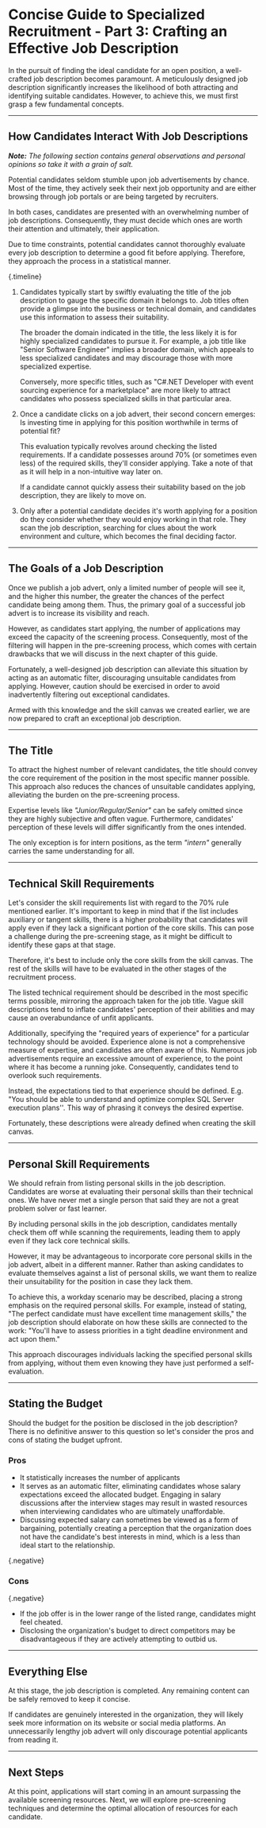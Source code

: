 # Concise Guide to Specialized Recruitment - Part 3: Crafting an Effective Job Description
In the pursuit of finding the ideal candidate for an open position, a well-crafted job description becomes paramount. A meticulously designed job description significantly increases the likelihood of both attracting and identifying suitable candidates. However, to achieve this, we must first grasp a few fundamental concepts.

---

## How Candidates Interact With Job Descriptions
*__Note:__ The following section contains general observations and personal opinions so take it with a grain of salt.*

Potential candidates seldom stumble upon job advertisements by chance. Most of the time, they actively seek their next job opportunity and are either browsing through job portals or are being targeted by recruiters.

In both cases, candidates are presented with an overwhelming number of job descriptions. Consequently, they must decide which ones are worth their attention and ultimately, their application.

Due to time constraints, potential candidates cannot thoroughly evaluate every job description to determine a good fit before applying. Therefore, they approach the process in a statistical manner.

{.timeline}
1. Candidates typically start by swiftly evaluating the title of the job description to gauge the specific domain it belongs to. Job titles often provide a glimpse into the business or technical domain, and candidates use this information to assess their suitability. 

   The broader the domain indicated in the title, the less likely it is for highly specialized candidates to pursue it. For example, a job title like "Senior Software Engineer" implies a broader domain, which appeals to less specialized candidates and may discourage those with more specialized expertise. 

   Conversely, more specific titles, such as "C#.NET Developer with event sourcing experience for a marketplace" are more likely to attract candidates who possess specialized skills in that particular area.

1. Once a candidate clicks on a job advert, their second concern emerges: Is investing time in applying for this position worthwhile in terms of potential fit?

   This evaluation typically revolves around checking the listed requirements. If a candidate possesses around 70% (or sometimes even less) of the required skills, they'll consider applying. Take a note of that as it will help in a non-intuitive way later on.

   If a candidate cannot quickly assess their suitability based on the job description, they are likely to move on.

1. Only after a potential candidate decides it's worth applying for a position do they consider whether they would enjoy working in that role. They scan the job description, searching for clues about the work environment and culture, which becomes the final deciding factor.

---

## The Goals of a Job Description
Once we publish a job advert, only a limited number of people will see it, and the higher this number, the greater the chances of the perfect candidate being among them. Thus, the primary goal of a successful job advert is to increase its visibility and reach.

However, as candidates start applying, the number of applications may exceed the capacity of the screening process. Consequently, most of the filtering will happen in the pre-screening process, which comes with certain drawbacks that we will discuss in the next chapter of this guide.

Fortunately, a well-designed job description can alleviate this situation by acting as an automatic filter, discouraging unsuitable candidates from applying. However, caution should be exercised in order to avoid inadvertently filtering out exceptional candidates. 

Armed with this knowledge and the skill canvas we created earlier, we are now prepared to craft an exceptional job description.

---

## The Title
To attract the highest number of relevant candidates, the title should convey the core requirement of the position in the most specific manner possible. This approach also reduces the chances of unsuitable candidates applying, alleviating the burden on the pre-screening process.

Expertise levels like *"Junior/Regular/Senior"* can be safely omitted since they are highly subjective and often vague. Furthermore, candidates' perception of these levels will differ significantly from the ones intended.

The only exception is for intern positions, as the term *"intern"* generally carries the same understanding for all.

---

## Technical Skill Requirements
Let's consider the skill requirements list with regard to the 70% rule mentioned earlier. It's important to keep in mind that if the list includes auxiliary or tangent skills, there is a higher probability that candidates will apply even if they lack a significant portion of the core skills. This can pose a challenge during the pre-screening stage, as it might be difficult to identify these gaps at that stage.

Therefore, it's best to include only the core skills from the skill canvas. The rest of the skills will have to be evaluated in the other stages of the recruitment process.

The listed technical requirement should be described in the most specific terms possible, mirroring the approach taken for the job title. Vague skill descriptions tend to inflate candidates' perception of their abilities and may cause an overabundance of unfit applicants.

Additionally, specifying the "required years of experience" for a particular technology should be avoided. Experience alone is not a comprehensive measure of expertise, and candidates are often aware of this. Numerous job advertisements require an excessive amount of experience, to the point where it has become a running joke. Consequently, candidates tend to overlook such requirements.

Instead, the expectations tied to that experience should be defined. E.g. "You should be able to understand and optimize complex SQL Server execution plans''. This way of phrasing it conveys the desired expertise. 

Fortunately, these descriptions were already defined when creating the skill canvas.

---

## Personal Skill Requirements
We should refrain from listing personal skills in the job description. Candidates are worse at evaluating their personal skills than their technical ones. We have never met a single person that said they are not a great problem solver or fast learner.
		
By including personal skills in the job description, candidates mentally check them off while scanning the requirements, leading them to apply even if they lack core technical skills.

However, it may be advantageous to incorporate core personal skills in the job advert, albeit in a different manner. Rather than asking candidates to evaluate themselves against a list of personal skills, we want them to realize their unsuitability for the position in case they lack them.

To achieve this, a workday scenario may be described, placing a strong emphasis on the required personal skills. For example, instead of stating, "The perfect candidate must have excellent time management skills," the job description should elaborate on how these skills are connected to the work: "You'll have to assess priorities in a tight deadline environment and act upon them."

This approach discourages individuals lacking the specified personal skills from applying, without them even knowing they have just performed a self-evaluation.

---

## Stating the Budget
Should the budget for the position be disclosed in the job description? There is no definitive answer to this question so let's consider the pros and cons of stating the budget upfront.


### Pros
- It statistically increases the number of applicants 
- It serves as an automatic filter, eliminating candidates whose salary expectations exceed the allocated budget. Engaging in salary discussions after the interview stages may result in wasted resources when interviewing candidates who are ultimately unaffordable.
- Discussing expected salary can sometimes be viewed as a form of bargaining, potentially creating a perception that the organization does not have the candidate's best interests in mind, which is a less than ideal start to the relationship.

{.negative}
### Cons
{.negative}
- If the job offer is in the lower range of the listed range, candidates might feel cheated.
- Disclosing the organization's budget to direct competitors may be disadvantageous if they are actively attempting to outbid us.

---

## Everything Else
At this stage, the job description is completed. Any remaining content can be safely removed to keep it concise. 

If candidates are genuinely interested in the organization, they will likely seek more information on its website or social media platforms. An unnecessarily lengthy job advert will only discourage potential applicants from reading it.

---

## Next Steps
At this point, applications will start coming in an amount surpassing the available screening resources. Next, we will explore pre-screening techniques and determine the optimal allocation of resources for each candidate.
